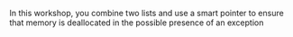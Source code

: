 In this workshop, you combine two lists and use a smart pointer to ensure that memory is deallocated in the possible presence of an exception
